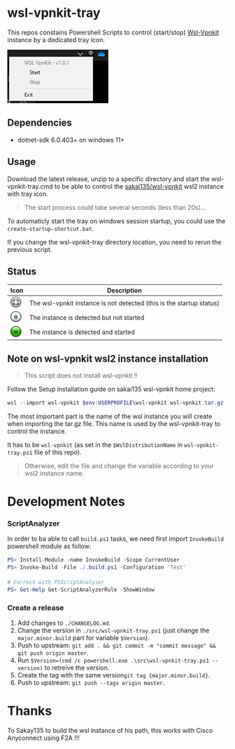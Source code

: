 # wsl-vpnkit-tray

This repos constains Powershell Scripts to control (start/stop) [Wsl-Vpnkit](https://github.com/sakai135/wsl-vpnkit)
instance by a dedicated tray icon.

![Tray example](./docs/tray-menu.png)

## Dependencies
- dotnet-sdk 6.0.403+ on windows 11+


## Usage

Download the latest release, unzip to a specific directory and start the wsl-vpnkit-tray.cmd to be able
to control the [sakai135/wsl-vpnkit](https://github.com/sakai135/wsl-vpnkit) wsl2 instance with tray icon.

> The start process could take several seconds (less than 20s)...

To automaticly start the tray on windows session startup, you could use the `create-startup-shortcut.bat`.

If you change the wsl-vpnkit-tray directory location, you need to rerun the previous script.

## Status
| Icon | Description |
| --- | --- |
| ![Not Detected Status](./docs/undetected25.png) | The wsl-vpnkit instance is not detected (this is the startup status) |
| ![Offline Status](./docs/offline25.png) | The instance is detected but not started |
| ![Online Status](./docs/online25.png) | The instance is detected and started |




## Note on wsl-vpnkit wsl2 instance installation

> This script does not install wsl-vpnkit !!

Follow the Setup installation guide on sakai135 wsl-vpnkit home project:
```powershell
wsl --import wsl-vpnkit $env:USERPROFILE\wsl-vpnkit wsl-vpnkit.tar.gz --version 2
```

The most important part is the name of the wsl instance you will create when importing the tar.gz file.
This name is used by the wsl-vpnkit-tray to control the instance.

It has to be `wsl-vpnkit` (as set in the `$WslDistributionName` in `wsl-vpnkit-tray.ps1` file of this repo).
> Otherwise, edit the file and change the variable according to your wsl2 instance name.



# Development Notes

### ScriptAnalyzer

In order to ba able to call `build.ps1` tasks, we need first import `InvokeBuild` powershell module as follow:
```powershell
PS> Install-Module -name InvokeBuild -Scope CurrentUser
PS> Invoke-Build -File ./.build.ps1 -Configuration 'Test'

# Correct with PSScriptAnalyser
PS> Get-Help Get-ScriptAnalyzerRule -ShowWindow
```

### Create a release

1. Add changes to `./CHANGELOG.md`.
1. Change the version in `./src/wsl-vpnkit-tray.ps1` (just change the `major.minor.build` part for variable `$Version`).
1. Push to upstream: `git add . && git commit -m "commit message" && git push origin master`.
1. Run `$Version=(cmd /c powershell.exe .\src\wsl-vpnkit-tray.ps1 --version)` to retreive the version.
1. Create the tag with the same version`git tag {major.minor.build}`.
1. Push to upstream: `git push --tags origin master`.

# Thanks

To Sakay135 to build the wsl instance of his path, this works with Cisco Anyconnect using F2A !!!
